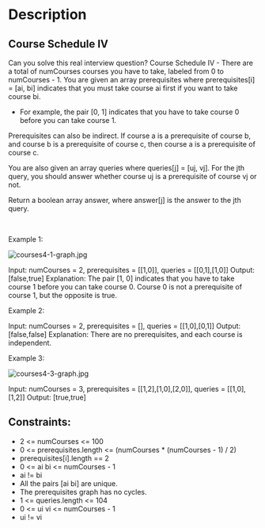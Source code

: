 # Description

 ## Course Schedule IV

Can you solve this real interview question? Course Schedule IV - There are a total of numCourses courses you have to take, labeled from 0 to numCourses - 1. You are given an array prerequisites where prerequisites[i] = [ai, bi] indicates that you must take course ai first if you want to take course bi.

 * For example, the pair [0, 1] indicates that you have to take course 0 before you can take course 1.

Prerequisites can also be indirect. If course a is a prerequisite of course b, and course b is a prerequisite of course c, then course a is a prerequisite of course c.

You are also given an array queries where queries[j] = [uj, vj]. For the jth query, you should answer whether course uj is a prerequisite of course vj or not.

Return a boolean array answer, where answer[j] is the answer to the jth query.

 

Example 1:

![courses4-1-graph.jpg](https://assets.leetcode.com/uploads/2021/05/01/courses4-1-graph.jpg)


Input: numCourses = 2, prerequisites = [[1,0]], queries = [[0,1],[1,0]]
Output: [false,true]
Explanation: The pair [1, 0] indicates that you have to take course 1 before you can take course 0.
Course 0 is not a prerequisite of course 1, but the opposite is true.


Example 2:


Input: numCourses = 2, prerequisites = [], queries = [[1,0],[0,1]]
Output: [false,false]
Explanation: There are no prerequisites, and each course is independent.


Example 3:

![courses4-3-graph.jpg](https://assets.leetcode.com/uploads/2021/05/01/courses4-3-graph.jpg)


Input: numCourses = 3, prerequisites = [[1,2],[1,0],[2,0]], queries = [[1,0],[1,2]]
Output: [true,true]

## Constraints:
* 2 <= numCourses <= 100
 * 0 <= prerequisites.length <= (numCourses * (numCourses - 1) / 2)
 * prerequisites[i].length == 2
 * 0 <= ai
bi <= numCourses - 1
 * ai != bi
 * All the pairs [ai
bi] are unique.
 * The prerequisites graph has no cycles.
 * 1 <= queries.length <= 104
 * 0 <= ui
vi <= numCourses - 1
 * ui != vi
      